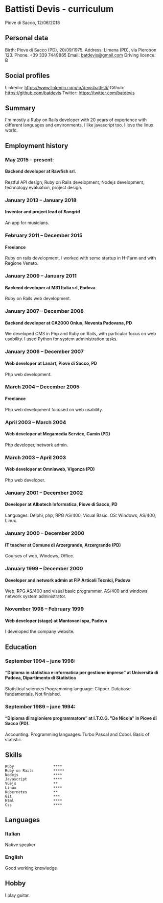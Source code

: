 # Battisti Devis - curriculum

Piove di Sacco, 12/06/2018

## Personal data
Birth: Piove di Sacco (PD), 20/09/1975.
Address: Limena (PD), via Pierobon 123.
Phone. +39 339 7449865 
Email: batdevis@gmail.com 
Driving licence: B 

## Social profiles
Linkedin: https://www.linkedin.com/in/devisbattisti/
Github: https://github.com/batdevis
Twitter: https://twitter.com/batdevis

## Summary
I'm mostly a Ruby on Rails developer with 20 years of experience with different languages and environments. 
I like javascript too. 
I love the linux world.

## Employment history
### May 2015 – present:
#### Backend developer at Rawfish srl.
Restful API design,
Ruby on Rails development,
Nodejs development,
technology evaluation,
project design.

### January 2013 – January 2018
#### Inventor and project lead of Songrid
An app for musicians.

### February 2011 – December 2015
#### Freelance
Ruby on rails development.
I worked with some startup in H-Farm and with Regione Veneto.

### January 2009 – January 2011
#### Backend developer at M31 Italia srl, Padova
Ruby on Rails web development.

### January 2007 – December 2008
#### Backend developer at CA2000 Onlus, Noventa Padovana, PD
We developed CMS in Php and Ruby on Rails, with particular focus on web usability.
I used Python for system administration tasks.

### January 2006 – December 2007
#### Web developer at Lanart, Piove di Sacco, PD
Php web development.

### March 2004 – December 2005
#### Freelance
Php web development focused on web usability.

### April 2003 – March 2004
#### Web developer at Megamedia Service, Camin (PD)
Php developer, network admin.

### March 2003 – April 2003
#### Web developer at Omniaweb, Vigonza (PD)
Php web developer.

### January 2001 – December 2002
#### Developer at Albatech Informatica, Piove di Sacco, PD
Languages:
Delphi, php, RPG AS/400, Visual Basic.
OS:
Windows, AS/400, Linux.

### January 2000 – December 2000
#### IT teacher at Comune di Arzergrande, Arzergrande (PD)
Courses of web, Windows, Office.

### January 1999 – December 2000
#### Developer and network admin at FIP Articoli Tecnici, Padova
Web, RPG AS/400 and visual basic programmer.
AS/400 and windows network system administrator.

### November 1998 – February 1999
#### Web developer (stage) at Mantovani spa, Padova
I developed the company website.

## Education
### September 1994 – june 1998:
#### “Diploma in statistica e informatica per gestione imprese” at Università di Padova, Dipartimento di Statistica
Statistical sciences
Programming language: Clipper.
Database fundamentals.
Not finished.

### September 1989 – june 1994: 
#### “Diploma di ragioniere programmatore” at I.T.C.G. "De Nicola" in Piove di Sacco (PD).
Accounting.
Programming languages: Turbo Pascal and Cobol.
Basic of statistic.

## Skills
```
Ruby                  ****
Ruby on Rails         *****
Nodejs                ****
Javascript            ****
Vuejs                 **
Linux                 ****
Kubernetes            **
Git                   ***
Html                  ****
Css                   ****
```

## Languages
### Italian
Native speaker

### English
Good working knowledge

## Hobby
I play guitar.
